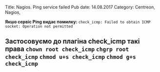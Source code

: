 Title: Nagios. Ping service failed
Pub date: 14.08.2017
Category: Centreon, Nagios, 

**Якшо сервіс Ping видає помилку:**
`check_icmp: Failed to obtain ICMP socket: Operation not permitted`

**Застосовуємо до плагіна check_icmp такі права**
`chown root check_icmp`
`chgrp root check_icmp`
`chmod u+s check_icmp`
`chmod g+s check_icmp`
-----